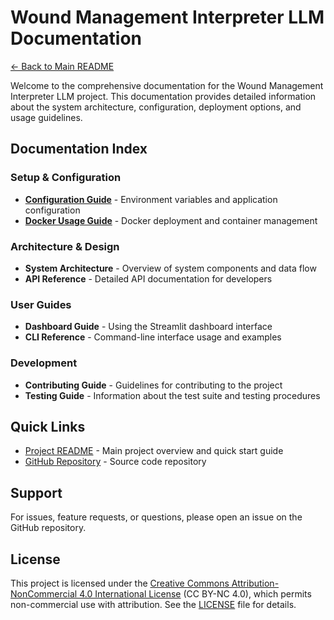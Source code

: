 # Wound Management Interpreter LLM Documentation

[← Back to Main README](../README.md)

Welcome to the comprehensive documentation for the Wound Management Interpreter LLM project. This documentation provides detailed information about the system architecture, configuration, deployment options, and usage guidelines.

## Documentation Index

### Setup & Configuration

- [**Configuration Guide**](configuration.md) - Environment variables and application configuration
- [**Docker Usage Guide**](docker_usage.md) - Docker deployment and container management

### Architecture & Design

- **System Architecture** - Overview of system components and data flow
- **API Reference** - Detailed API documentation for developers

### User Guides

- **Dashboard Guide** - Using the Streamlit dashboard interface
- **CLI Reference** - Command-line interface usage and examples

### Development

- **Contributing Guide** - Guidelines for contributing to the project
- **Testing Guide** - Information about the test suite and testing procedures

## Quick Links

- [Project README](../README.md) - Main project overview and quick start guide
- [GitHub Repository](https://github.com/artinmajdi/Wound_management_interpreter_LLM) - Source code repository

## Support

For issues, feature requests, or questions, please open an issue on the GitHub repository.

## License

This project is licensed under the [Creative Commons Attribution-NonCommercial 4.0 International License](https://creativecommons.org/licenses/by-nc/4.0/) (CC BY-NC 4.0), which permits non-commercial use with attribution. See the [LICENSE](LICENSE) file for details.
